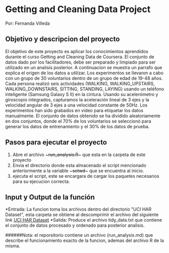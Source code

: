 # Getting and Cleaning Data Project 
Por: Fernanda Villeda

## Objetivo y descripcion del proyecto

El objetivo de este proyecto es aplicar los conocimientos aprendidos durante el curso Getting and Cleaning Data de Coursera. El conjunto de datos dado por los facilitadores, debe ser preparado y limpiado para ser utilizado en un analisis posterior. A continuacion se muestra un parrafo que explica el origen de los datos a utilizar. 
Los experimentos se llevaron a cabo con un grupo de 30 voluntarios dentro de un grupo de edad de 19-48 años. Cada persona realizó seis actividades (WALKING, WALKING_UPSTAIRS, WALKING_DOWNSTAIRS, SITTING, STANDING, LAYING) usando un teléfono inteligente (Samsung Galaxy S II) en la cintura. Usando su acelerómetro y giroscopio integrados, capturamos la aceleración lineal de 3 ejes y la velocidad angular de 3 ejes a una velocidad constante de 50Hz. Los experimentos han sido grabados en video para etiquetar los datos manualmente. El conjunto de datos obtenido se ha dividido aleatoriamente en dos conjuntos, donde el 70% de los voluntarios se seleccionó para generar los datos de entrenamiento y el 30% de los datos de prueba.

## Pasos para ejecutar el proyecto
1. Abre el archivo ~~~run_analysis.R~~~ que esta en la carpeta de este proyecto
2. Envia el directorio donde esta almacenado el script mencionado anteriormente a la variable ~~~setwd~~~ que se encuentra al inicio. 
3. ejecuta el script, este se encargara de cargar los paquetes necesarios para su ejecucion correcta. 

## Input y Output de la función
*Entrada: La funcion toma los archivos dentro del directorio "UCI HAR Dataset", esta carpeta se obtiene al descomprimir el archivo del siguiente link [UCI HAR Dataset](http://archive.ics.uci.edu/ml/datasets/Human+Activity+Recognition+Using+Smartphones)
*Salida: Produce el archivo tidy_data.txt que contiene el conjunto de datos procesado y ordenado para posterior analisis. 

######Nota: el reporsitorio contiene un archivo (run_analysis.md) que describe el funcionamiento exacto de la funcion, ademas del archivo R de la misma. 
